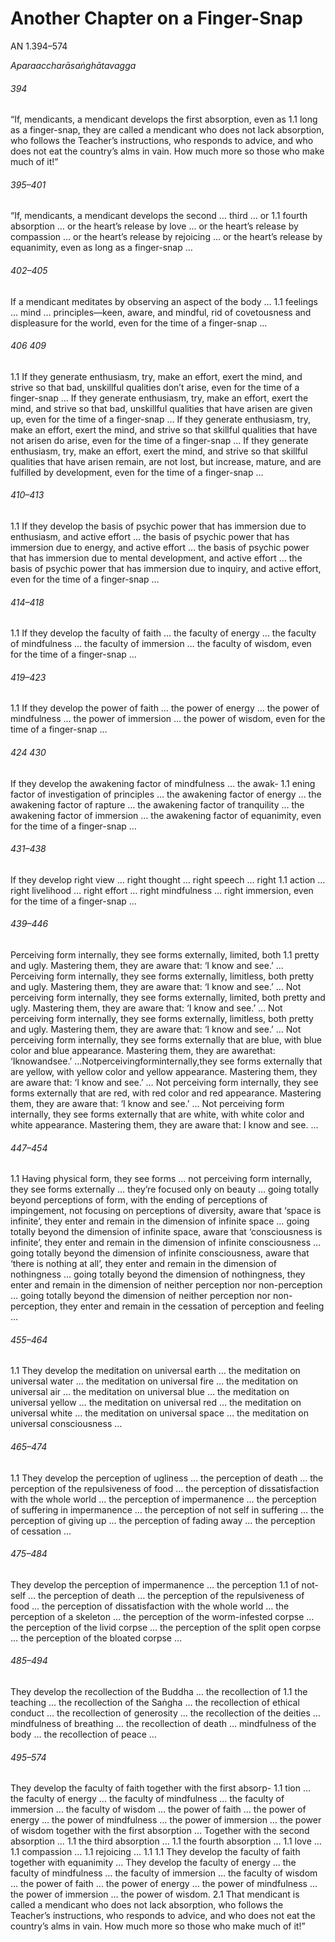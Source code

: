 # Another Chapter on a Finger-Snap

AN 1.394–574

_Aparaaccharāsaṅghātavagga_

###### 394

“If, mendicants, a mendicant develops the first absorption, even as 1.1
long as a finger-snap, they are called a mendicant who does not lack
absorption, who follows the Teacher’s instructions, who responds
to advice, and who does not eat the country’s alms in vain. How
much more so those who make much of it!”

###### 395–401

“If, mendicants, a mendicant develops the second … third … or 1.1
fourth absorption … or the heart’s release by love … or the heart’s
release by compassion … or the heart’s release by rejoicing … or
the heart’s release by equanimity, even as long as a finger-snap …

###### 402–405

If a mendicant meditates by observing an aspect of the body … 1.1
feelings … mind … principles—keen, aware, and mindful, rid of
covetousness and displeasure for the world, even for the time of a
finger-snap …
###### 406 409

1.1 If they generate enthusiasm, try, make an effort, exert the mind,
and strive so that bad, unskillful qualities don’t arise, even for the
time of a finger-snap … If they generate enthusiasm, try, make an
effort, exert the mind, and strive so that bad, unskillful qualities
that have arisen are given up, even for the time of a finger-snap … If
they generate enthusiasm, try, make an effort, exert the mind, and
strive so that skillful qualities that have not arisen do arise, even
for the time of a finger-snap … If they generate enthusiasm, try,
make an effort, exert the mind, and strive so that skillful qualities
that have arisen remain, are not lost, but increase, mature, and are
fulfilled by development, even for the time of a finger-snap …

###### 410–413

1.1 If they develop the basis of psychic power that has immersion
due to enthusiasm, and active effort … the basis of psychic power
that has immersion due to energy, and active effort … the basis
of psychic power that has immersion due to mental development,
and active effort … the basis of psychic power that has immersion
due to inquiry, and active effort, even for the time of a finger-snap
…

###### 414–418

1.1 If they develop the faculty of faith … the faculty of energy … the
faculty of mindfulness … the faculty of immersion … the faculty
of wisdom, even for the time of a finger-snap …

###### 419–423

1.1 If they develop the power of faith … the power of energy … the
power of mindfulness … the power of immersion … the power of
wisdom, even for the time of a finger-snap …
###### 424 430

If they develop the awakening factor of mindfulness … the awak- 1.1
ening factor of investigation of principles … the awakening factor
of energy … the awakening factor of rapture … the awakening
factor of tranquility … the awakening factor of immersion … the
awakening factor of equanimity, even for the time of a finger-snap
…

###### 431–438

If they develop right view … right thought … right speech … right 1.1
action … right livelihood … right effort … right mindfulness …
right immersion, even for the time of a finger-snap …

###### 439–446

Perceiving form internally, they see forms externally, limited, both 1.1
pretty and ugly. Mastering them, they are aware that: ‘I know
and see.’ … Perceiving form internally, they see forms externally,
limitless, both pretty and ugly. Mastering them, they are aware
that: ‘I know and see.’ … Not perceiving form internally, they see
forms externally, limited, both pretty and ugly. Mastering them,
they are aware that: ‘I know and see.’ … Not perceiving form
internally, they see forms externally, limitless, both pretty and ugly.
Mastering them, they are aware that: ‘I know and see.’ … Not
perceiving form internally, they see forms externally that are blue,
with blue color and blue appearance. Mastering them, they are
awarethat: ‘Iknowandsee.’ …Notperceivingforminternally,they
see forms externally that are yellow, with yellow color and yellow
appearance. Mastering them, they are aware that: ‘I know and see.’
… Not perceiving form internally, they see forms externally that
are red, with red color and red appearance. Mastering them, they
are aware that: ‘I know and see.’ … Not perceiving form internally,
they see forms externally that are white, with white color and white
appearance. Mastering them, they are aware that: I know and see.
…

###### 447–454

1.1 Having physical form, they see forms … not perceiving form
internally, they see forms externally … they’re focused only on
beauty … going totally beyond perceptions of form, with the ending of perceptions of impingement, not focusing on perceptions of
diversity, aware that ‘space is infinite’, they enter and remain in the
dimension of infinite space … going totally beyond the dimension
of infinite space, aware that ‘consciousness is infinite’, they enter
and remain in the dimension of infinite consciousness … going
totally beyond the dimension of infinite consciousness, aware that
‘there is nothing at all’, they enter and remain in the dimension of
nothingness … going totally beyond the dimension of nothingness, they enter and remain in the dimension of neither perception
nor non-perception … going totally beyond the dimension of neither perception nor non-perception, they enter and remain in the
cessation of perception and feeling …

###### 455–464

1.1 They develop the meditation on universal earth … the meditation on universal water … the meditation on universal fire … the
meditation on universal air … the meditation on universal blue …
the meditation on universal yellow … the meditation on universal
red … the meditation on universal white … the meditation on
universal space … the meditation on universal consciousness …

###### 465–474

1.1 They develop the perception of ugliness … the perception of death
… the perception of the repulsiveness of food … the perception
of dissatisfaction with the whole world … the perception of impermanence … the perception of suffering in impermanence … the
perception of not self in suffering … the perception of giving up
… the perception of fading away … the perception of cessation …

###### 475–484

They develop the perception of impermanence … the perception 1.1
of not-self … the perception of death … the perception of the
repulsiveness of food … the perception of dissatisfaction with the
whole world … the perception of a skeleton … the perception of
the worm-infested corpse … the perception of the livid corpse …
the perception of the split open corpse … the perception of the
bloated corpse …

###### 485–494

They develop the recollection of the Buddha … the recollection of 1.1
the teaching … the recollection of the Saṅgha … the recollection
of ethical conduct … the recollection of generosity … the recollection of the deities … mindfulness of breathing … the recollection
of death … mindfulness of the body … the recollection of peace
…

###### 495–574

They develop the faculty of faith together with the first absorp- 1.1
tion … the faculty of energy … the faculty of mindfulness … the
faculty of immersion … the faculty of wisdom … the power of
faith … the power of energy … the power of mindfulness … the
power of immersion … the power of wisdom together with the
first absorption …
Together with the second absorption … 1.1
the third absorption … 1.1
the fourth absorption … 1.1
love … 1.1
compassion … 1.1
rejoicing … 1.1
1.1 They develop the faculty of faith together with equanimity …
They develop the faculty of energy … the faculty of mindfulness
… the faculty of immersion … the faculty of wisdom … the power
of faith … the power of energy … the power of mindfulness …
the power of immersion … the power of wisdom.
2.1 That mendicant is called a mendicant who does not lack absorption, who follows the Teacher’s instructions, who responds
to advice, and who does not eat the country’s alms in vain. How
much more so those who make much of it!”
